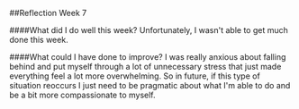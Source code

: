 ##Reflection Week 7

####What did I do well this week?
Unfortunately, I wasn't able to get much done this week.



####What could I have done to improve?
I was really anxious about falling behind and put myself through a lot of unnecessary stress that just made everything feel a lot more overwhelming. So in future, if this type of situation reoccurs I just need to be pragmatic about what I'm able to do and be a bit more compassionate to myself.
